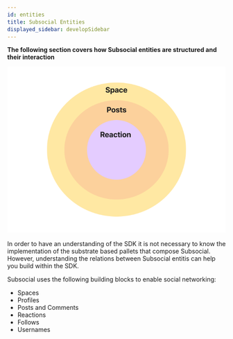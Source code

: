 ```yaml
---
id: entities
title: Subsocial Entities
displayed_sidebar: developSidebar
---
```


**The following section covers how Subsocial entities are structured and their interaction**

![Space-Post-Reaction](../../../static/img/entities.png)

In order to have an understanding of the SDK it is not necessary to know the implementation of the substrate based pallets that compose Subsocial. However, understanding the relations between Subsocial entitis can help you build within the SDK.

Subsocial uses the following building blocks to enable social networking:

- Spaces
- Profiles
- Posts and Comments
- Reactions
- Follows
- Usernames
